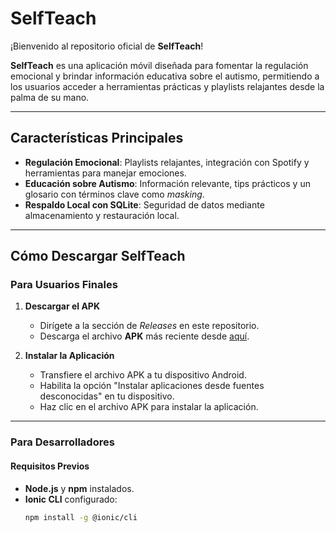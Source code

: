 # **SelfTeach**  
¡Bienvenido al repositorio oficial de **SelfTeach**!  

**SelfTeach** es una aplicación móvil diseñada para fomentar la regulación emocional y brindar información educativa sobre el autismo, permitiendo a los usuarios acceder a herramientas prácticas y playlists relajantes desde la palma de su mano.  

---

## **Características Principales**  
- **Regulación Emocional**: Playlists relajantes, integración con Spotify y herramientas para manejar emociones.  
- **Educación sobre Autismo**: Información relevante, tips prácticos y un glosario con términos clave como *masking*.  
- **Respaldo Local con SQLite**: Seguridad de datos mediante almacenamiento y restauración local.  

---

## **Cómo Descargar SelfTeach**  

### **Para Usuarios Finales**  
1. **Descargar el APK**  
   - Dirígete a la sección de *Releases* en este repositorio.  
   - Descarga el archivo **APK** más reciente desde [aquí](https://github.com/usuario/SelfTeach/releases).  

2. **Instalar la Aplicación**  
   - Transfiere el archivo APK a tu dispositivo Android.  
   - Habilita la opción "Instalar aplicaciones desde fuentes desconocidas" en tu dispositivo.  
   - Haz clic en el archivo APK para instalar la aplicación.  

---

### **Para Desarrolladores**  

#### **Requisitos Previos**  
- **Node.js** y **npm** instalados.  
- **Ionic CLI** configurado:  
  ```bash
  npm install -g @ionic/cli
